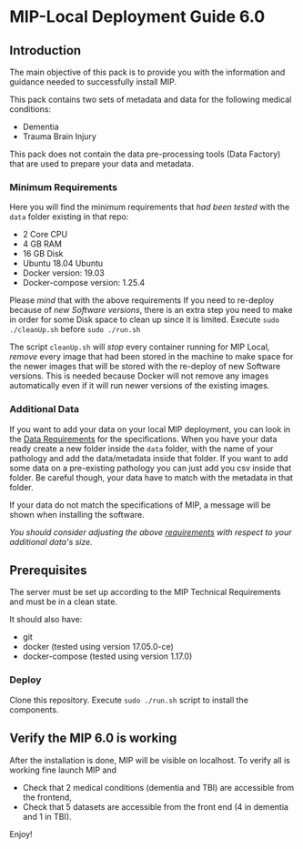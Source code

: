 # MIP-Local Deployment Guide 6.0

## Introduction

The main objective of this pack is to provide you with the information and guidance needed to successfully install MIP.

This pack contains two sets of metadata and data for the following medical conditions:
  - Dementia
  - Trauma Brain Injury

This pack does not contain the data pre-processing tools (Data Factory) that are used to prepare your data and metadata.

### Minimum Requirements

Here you will find the minimum requirements that *had been tested* with the `data` folder existing in that repo:

- 2 Core CPU
- 4 GB RAM
- 16 GB Disk
- Ubuntu 18.04 Ubuntu
- Docker version: 19.03
- Docker-compose version: 1.25.4

Please *mind* that with the above requirements If you need to re-deploy because of *new Software versions*, there is an extra step you need to make in order for some Disk space to clean up since it is limited.
Execute ```sudo ./cleanUp.sh``` before ```sudo ./run.sh```

The script ```cleanUp.sh``` will *stop* every container running for MIP Local, *remove* every image that had been stored in the machine to make space for the newer images that will be stored with
the re-deploy of new Software versions. This is needed because Docker will not remove any images automatically even if it will run newer versions of the existing images.

### Additional Data

If you want to add your data on your local MIP deployment, you can look in the [Data Requirements](https://github.com/madgik/exareme/blob/master/Documentation/InputRequirements.md) for the specifications.
When you have your data ready create a new folder inside the `data` folder, with the name of your pathology and add the data/metadata inside that folder. If you want to add some data on a pre-existing pathology you can just add you csv inside that folder. Be careful though, your data have to match with the metadata in that folder.

If your data do not match the specifications of MIP, a message will be shown when installing the software.

*You should consider adjusting the above <a href=".README.md#additional-data">requirements</a> with respect to your additional data's size.*

## Prerequisites

The server must be set up according to the MIP Technical Requirements and must be in a clean state.

It should also have:
  - git
  - docker (tested using version 17.05.0-ce)
  - docker-compose (tested using version 1.17.0)

### Deploy
Clone this repository.
Execute `sudo ./run.sh` script to install the components.

## Verify the MIP 6.0 is working
After the installation is done, MIP will be visible on localhost.  To verify all is working fine launch MIP and
  - Check that 2 medical conditions (dementia and TBI) are accessible from the frontend,
  - Check that 5 datasets are accessible from the front end (4 in dementia and 1 in TBI).

Enjoy!
